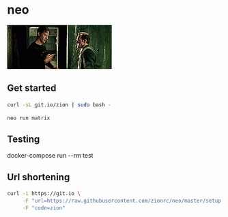 # neo

![neo](neo.gif)

## Get started

```bash
curl -sL git.io/zion | sudo bash -
```

```bash
neo run matrix
```

## Testing

docker-compose run --rm test

## Url shortening

```bash
curl -i https://git.io \
     -F "url=https://raw.githubusercontent.com/zionrc/neo/master/setup.sh" \
     -F "code=zion"
```




